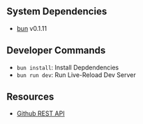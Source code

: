 
## System Dependencies
- [bun](https://bun.sh/) v0.1.11

## Developer Commands
- `bun install`: Install Depdendencies
- `bun run dev`: Run Live-Reload Dev Server

## Resources
- [Github REST API](https://docs.github.com/en/rest/repos/contents#create-or-update-file-contents)
